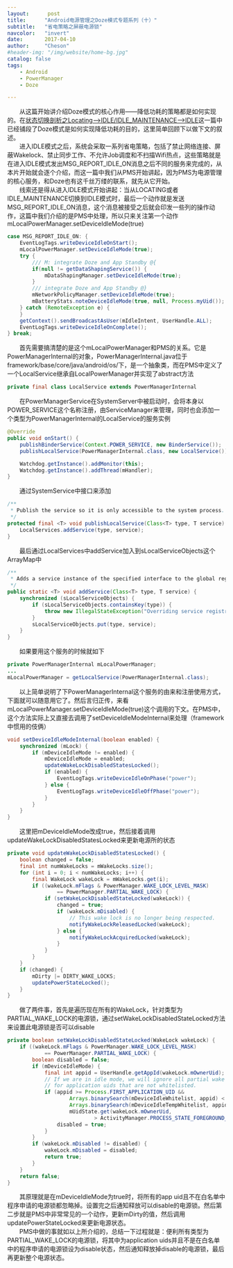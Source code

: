 ```yaml
---
layout:      post
title:      "Android电源管理之Doze模式专题系列（十）"
subtitle:   "省电策略之屏蔽电源锁"
navcolor:   "invert"
date:       2017-04-10
author:     "Cheson"
#header-img: "/img/website/home-bg.jpg"
catalog: false
tags:
    - Android
    - PowerManager
    - Doze

---
```


  从这篇开始讲介绍Doze模式的核心作用——降低功耗的策略都是如何实现的。在[状态切换剖析之Locating-->IDLE/IDLE_MAINTENANCE-->IDLE](https://chendongqi.github.io/blog/2017/04/07/pm_doze_locating_to_idle/)这一篇中已经铺段了Doze模式是如何实现降低功耗的目的，这里简单回顾下以做下文的叙述。  
  进入IDLE模式之后，系统会采取一系列省电策略，包括了禁止网络连接、屏蔽Wakelock、禁止同步工作、不允许Job调度和不扫描Wifi热点，这些策略就是在进入IDLE模式发出MSG_REPORT_IDLE_ON消息之后不同的服务来完成的，从本片开始就会逐个介绍，而这一篇中我们从PMS开始讲起，因为PMS为电源管理的核心服务，和Doze也有这千丝万缕的联系，就先从它开始。  
  线索还是得从进入IDLE模式开始讲起：当从LOCATING或者IDLE_MAINTENANCE切换到IDLE模式时，最后一个动作就是发送MSG_REPORT_IDLE_ON消息，这个消息被接受之后就会印发一些列的操作动作，这篇中我们介绍的是PMS中处理，所以只来关注第一个动作mLocalPowerManager.setDeviceIdleMode(true)  
```java
case MSG_REPORT_IDLE_ON: {
    EventLogTags.writeDeviceIdleOnStart();
    mLocalPowerManager.setDeviceIdleMode(true);
    try {
    	/// M: integrate Doze and App Standby @{
    	if(null != getDataShapingService()) {
        	mDataShapingManager.setDeviceIdleMode(true);
    	}
    	/// integrate Doze and App Standby @}
    	mNetworkPolicyManager.setDeviceIdleMode(true);
    	mBatteryStats.noteDeviceIdleMode(true, null, Process.myUid());
    } catch (RemoteException e) {
    }
    getContext().sendBroadcastAsUser(mIdleIntent, UserHandle.ALL);
    EventLogTags.writeDeviceIdleOnComplete();
} break;
```
&emsp;&emsp;首先需要搞清楚的是这个mLocalPowerManager和PMS的关系。它是PowerManagerInternal的对象，PowerManagerInternal.java位于framework/base/core/java/android/os/下，是一个抽象类，而在PMS中定义了一个LocalService继承自LocalPowerManager并实现了abstract方法  
```java
private final class LocalService extends PowerManagerInternal
```
&emsp;&emsp;在PowerManagerService在SystemServer中被启动时，会将本身以POWER_SERVICE这个名称注册，由ServiceManager来管理，同时也会添加一个类型为PowerManagerInternal的LocalService的服务实例  
```java
@Override
public void onStart() {
    publishBinderService(Context.POWER_SERVICE, new BinderService());
    publishLocalService(PowerManagerInternal.class, new LocalService());

    Watchdog.getInstance().addMonitor(this);
    Watchdog.getInstance().addThread(mHandler);
}
```
&emsp;&emsp;通过SystemService中接口来添加  
```java
/**
 * Publish the service so it is only accessible to the system process.
 */
protected final <T> void publishLocalService(Class<T> type, T service) {
    LocalServices.addService(type, service);
}
```
&emsp;&emsp;最后通过LocalServices中addService加入到sLocalServiceObjects这个ArrayMap中   
```java
/**
 * Adds a service instance of the specified interface to the global registry of local services.
 */
public static <T> void addService(Class<T> type, T service) {
    synchronized (sLocalServiceObjects) {
        if (sLocalServiceObjects.containsKey(type)) {
            throw new IllegalStateException("Overriding service registration");
        }
        sLocalServiceObjects.put(type, service);
    }
}
```
&emsp;&emsp;如果要用这个服务的时候就如下   
```java
private PowerManagerInternal mLocalPowerManager;
...
mLocalPowerManager = getLocalService(PowerManagerInternal.class);
```
&emsp;&emsp;以上简单说明了下PowerManagerInternal这个服务的由来和注册使用方式，下面就可以随意用它了。然后言归正传，来看mLocalPowerManager.setDeviceIdleMode(true)这个调用的下文。在PMS中，这个方法实际上又直接去调用了setDeviceIdleModeInternal来处理（framework中惯用的伎俩）  
```java
void setDeviceIdleModeInternal(boolean enabled) {
    synchronized (mLock) {
        if (mDeviceIdleMode != enabled) {
            mDeviceIdleMode = enabled;
            updateWakeLockDisabledStatesLocked();
            if (enabled) {
                EventLogTags.writeDeviceIdleOnPhase("power");
            } else {
                EventLogTags.writeDeviceIdleOffPhase("power");
            }
        }
    }
}
```
&emsp;&emsp;这里把mDeviceIdleMode改成true，然后接着调用updateWakeLockDisabledStatesLocked来更新电源所的状态  
```java
private void updateWakeLockDisabledStatesLocked() {
    boolean changed = false;
    final int numWakeLocks = mWakeLocks.size();
    for (int i = 0; i < numWakeLocks; i++) {
        final WakeLock wakeLock = mWakeLocks.get(i);
        if ((wakeLock.mFlags & PowerManager.WAKE_LOCK_LEVEL_MASK)
                == PowerManager.PARTIAL_WAKE_LOCK) {
            if (setWakeLockDisabledStateLocked(wakeLock)) {
                changed = true;
                if (wakeLock.mDisabled) {
                    // This wake lock is no longer being respected.
                    notifyWakeLockReleasedLocked(wakeLock);
                } else {
                    notifyWakeLockAcquiredLocked(wakeLock);
                }
            }
        }
    }
    if (changed) {
        mDirty |= DIRTY_WAKE_LOCKS;
        updatePowerStateLocked();
    }
}
```
  做了两件事，首先是遍历现在所有的WakeLock，针对类型为PARTIAL_WAKE_LOCK的电源锁，通过setWakeLockDisabledStateLocked方法来设置此电源锁是否可以disable  
```java
private boolean setWakeLockDisabledStateLocked(WakeLock wakeLock) {
    if ((wakeLock.mFlags & PowerManager.WAKE_LOCK_LEVEL_MASK)
            == PowerManager.PARTIAL_WAKE_LOCK) {
        boolean disabled = false;
        if (mDeviceIdleMode) {
            final int appid = UserHandle.getAppId(wakeLock.mOwnerUid);
            // If we are in idle mode, we will ignore all partial wake locks that are
            // for application uids that are not whitelisted.
            if (appid >= Process.FIRST_APPLICATION_UID &&
                    Arrays.binarySearch(mDeviceIdleWhitelist, appid) < 0 &&
                    Arrays.binarySearch(mDeviceIdleTempWhitelist, appid) < 0 &&
                    mUidState.get(wakeLock.mOwnerUid,                            ActivityManager.PROCESS_STATE_CACHED_EMPTY)
                            > ActivityManager.PROCESS_STATE_FOREGROUND_SERVICE) {
                disabled = true;
            }
        }
        if (wakeLock.mDisabled != disabled) {
            wakeLock.mDisabled = disabled;
            return true;
        }
    }
    return false;
}
```
&emsp;&emsp;其原理就是在mDeviceIdleMode为true时，将所有的app uid且不在白名单中程序申请的电源锁都忽略掉。设置完之后通知释放可以disable的电源锁。然后第二步就是PMS中非常常见的一个动作，更新mDirty的值，然后调用updatePowerStateLocked来更新电源状态。  
  PMS中做的事就如以上所介绍的，总结一下过程就是：便利所有类型为PARTIAL_WAKE_LOCK的电源锁，将其中为application uids并且不是在白名单中的程序申请的电源锁设为disable状态，然后通知释放掉disable的电源锁，最后再更新整个电源状态。  
​    

